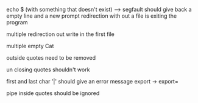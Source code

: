 echo $ (with something that doesn't exist) --> segfault 
				should give back a empty line and a new prompt
redirection with out a file is exiting the program

multiple redirection out write in the first file 


multiple empty Cat 

outside quotes need to be removed 

un closing quotes shouldn't work

first and last char '|' should give an error message
export -> export=

pipe inside quotes should be ignored